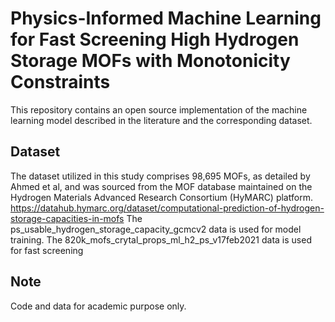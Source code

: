# Physics-Informed Machine Learning for Fast Screening High Hydrogen Storage MOFs with Monotonicity Constraints
 This repository contains an open source implementation of the machine learning model described in the literature and the corresponding dataset.

 ## Dataset
 The dataset utilized in this study comprises 98,695 MOFs, as detailed by Ahmed et al, and was sourced from the MOF database maintained on the Hydrogen Materials Advanced Research Consortium (HyMARC) platform. 
 https://datahub.hymarc.org/dataset/computational-prediction-of-hydrogen-storage-capacities-in-mofs
 The ps_usable_hydrogen_storage_capacity_gcmcv2 data is used for model training.
 The 820k_mofs_crytal_props_ml_h2_ps_v17feb2021 data is used for fast screening

## Note
Code and data for academic purpose only.
